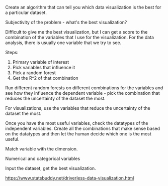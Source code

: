 Create an algorithm that can tell you which data visualization is the best for a particular dataset.

Subjectivity of the problem - what's the best visualization?

Difficult to give me the best visualization, but I can get a score to the combination of the variables that I use for the visualization. For the data analysis, there is usually one variable that we try to see.

Steps:
1. Primary variable of interest
2. Pick variables that influence it
3. Pick a random forest
4. Get the R^2 of that combination

Run different random forests on different combinations for the variables and see how they influence the dependent variable - pick the combination that reduces the uncertainty of the dataset the most. 

For visualizations, use the variables that reduce the uncertainty of the dataset the most. 

Once you have the most useful variables, check the datatypes of the independent variables. Create all the combinations that make sense based on the datatypes and then let the human decide which one is the most useful. 

Match variable with the dimension. 

Numerical and categorical variables

Input the dataset, get the best visualization. 

https://www.statsbuddy.net/driverless-data-visualization.html